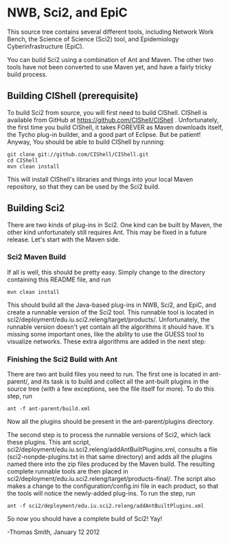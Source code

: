 # NWB, Sci2, and EpiC

This source tree contains several different tools, including Network Work
Bench, the Science of Science (Sci2) tool, and Epidemiology Cyberinfrastructure
(EpiC).

You can build Sci2 using a combination of Ant and Maven. The other two tools
have not been converted to use Maven yet, and have a fairly tricky build
process.

## Building CIShell (prerequisite)

To build Sci2 from source, you will first need to build CIShell. CIShell is
available from GitHub at https://github.com/CIShell/CIShell . Unfortunately, the
first time you build CIShell, it takes FOREVER as Maven downloads itself, the
Tycho plug-in builder, and a good part of Eclipse. But be patient! Anyway, You
should be able to build CIShell by running:

    git clone git://github.com/CIShell/CIShell.git
    cd CIShell
    mvn clean install
    
This will install CIShell's libraries and things into your local Maven
repository, so that they can be used by the Sci2 build.

## Building Sci2

There are two kinds of plug-ins in Sci2. One kind can be built by Maven, the
other kind unfortunately still requires Ant. This may be fixed in a future
release. Let's start with the Maven side.

### Sci2 Maven Build

If all is well, this should be pretty easy. Simply change to the directory
containing this README file, and run

    mvn clean install

This should build all the Java-based plug-ins in NWB, Sci2, and EpiC, and
create a runnable version of the Sci2 tool. This runnable tool is located in
sci2/deployment/edu.iu.sci2.releng/target/products/. Unfortunately, the runnable
version doesn't yet contain all the algorithms it should have. It's missing some
important ones, like the ability to use the GUESS tool to visualize networks.
These extra algorithms are added in the next step:

### Finishing the Sci2 Build with Ant

There are two ant build files you need to run. The first one is located in
ant-parent/, and its task is to build and collect all the ant-built plugins in
the source tree (with a few exceptions, see the file itself for more). To do
this step, run

    ant -f ant-parent/build.xml
    
Now all the plugins should be present in the ant-parent/plugins directory.

The second step is to process the runnable versions of Sci2, which lack these
plugins. This ant script,
sci2/deployment/edu.iu.sci2.releng/addAntBuiltPlugins.xml, consults a file
(sci2-nonpde-plugins.txt in that same directory) and adds all the plugins named
there into the zip files produced by the Maven build. The resulting complete
runnable tools are then placed in
sci2/deployment/edu.iu.sci2.releng/target/products-final/. The script also makes
a change to the configuration/config.ini file in each product, so that the tools
will notice the newly-added plug-ins. To run the step, run

    ant -f sci2/deployment/edu.iu.sci2.releng/addAntBuiltPlugins.xml

So now you should have a complete build of Sci2!  Yay!

-Thomas Smith, January 12 2012